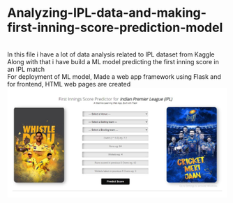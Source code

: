 # Analyzing-IPL-data-and-making-first-inning-score-prediction-model
<br> In this file i have a lot of data analysis related to IPL dataset from Kaggle
<br> Along with that i have build a ML model predicting the first inning score in an IPL match 
<br> For deployment of ML model,  Made a web app framework using Flask and for frontend, HTML web pages are created 
<img src="IPL Dataset/Web page.jpg"
     alt="IPL Web page home" />
